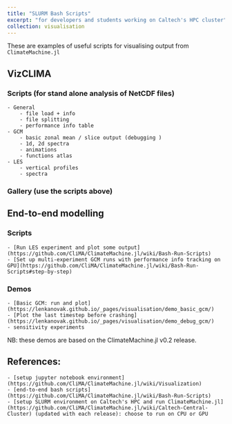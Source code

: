 ```yaml
---
title: "SLURM Bash Scripts"
excerpt: "for developers and students working on Caltech's HPC cluster"
collection: visualisation
---
```


These are examples of useful scripts for visualising output from `ClimateMachine.jl`

## VizCLIMA
### Scripts (for stand alone analysis of NetCDF files)

    - General
        - file load + info
        - file splitting
        - performance info table
    - GCM
        - basic zonal mean / slice output (debugging )
        - 1d, 2d spectra
        - animations
        - functions atlas
    - LES
        - vertical profiles
        - spectra

### Gallery (use the scripts above)

## End-to-end modelling
### Scripts

    - [Run LES experiment and plot some output](https://github.com/CliMA/ClimateMachine.jl/wiki/Bash-Run-Scripts)
    - [Set up multi-experiment GCM runs with performance info tracking on GPU](https://github.com/CliMA/ClimateMachine.jl/wiki/Bash-Run-Scripts#step-by-step)

### Demos

    - [Basic GCM: run and plot](https://lenkanovak.github.io/_pages/visualisation/demo_basic_gcm/)
    - [Plot the last timestep before crashing](https://lenkanovak.github.io/_pages/visualisation/demo_debug_gcm/)
    - sensitivity experiments

NB: these demos are based on the ClimateMachine.jl v0.2 release.

## References:

    - [setup jupyter notebook environment](https://github.com/CliMA/ClimateMachine.jl/wiki/Visualization)
    - [end-to-end bash scripts](https://github.com/CliMA/ClimateMachine.jl/wiki/Bash-Run-Scripts)
    - [setup SLURM environment on Caltech's HPC and run ClimateMachine.jl](https://github.com/CliMA/ClimateMachine.jl/wiki/Caltech-Central-Cluster) (updated with each release): choose to run on CPU or GPU
